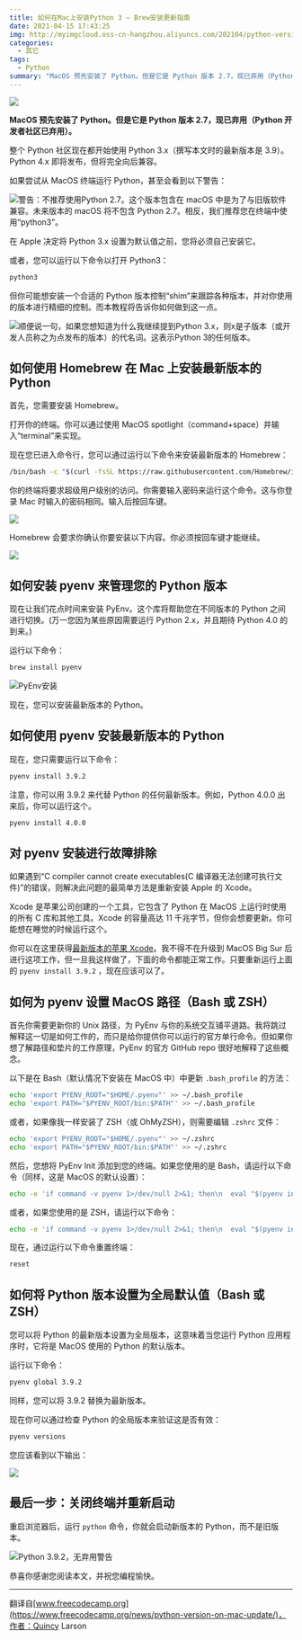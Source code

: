 ```yaml
---
title: 如何在Mac上安装Python 3 – Brew安装更新指南
date: 2021-04-15 17:43:25
img: http://myimgcloud.oss-cn-hangzhou.aliyuncs.com/202104/python-version-on-mac-update/banner.jpeg
categories:
  - 其它
tags:
  - Python
summary: "MacOS 预先安装了 Python。但是它是 Python 版本 2.7，现已弃用（Python 开发者社区已弃用）"
---
```


![](http://myimgcloud.oss-cn-hangzhou.aliyuncs.com/202104/python-version-on-mac-update/banner.jpeg)

**MacOS 预先安装了 Python。但是它是 Python 版本 2.7，现已弃用（Python 开发者社区已弃用）。**

整个 Python 社区现在都开始使用 Python 3.x（撰写本文时的最新版本是 3.9）。 Python 4.x 即将发布，但将完全向后兼容。

<!-- more -->

如果尝试从 MacOS 终端运行 Python，甚至会看到以下警告：

![警告：不推荐使用Python 2.7。这个版本包含在 macOS 中是为了与旧版软件兼容。未来版本的 macOS 将不包含 Python 2.7。相反，我们推荐您在终端中使用“python3”。](http://myimgcloud.oss-cn-hangzhou.aliyuncs.com/202104/python-version-on-mac-update/1.png)

在 Apple 决定将 Python 3.x 设置为默认值之前，您将必须自己安装它。

或者，您可以运行以下命令以打开 Python3：

```bash
python3
```

但你可能想安装一个合适的 Python 版本控制“shim”来跟踪各种版本，并对你使用的版本进行精细的控制。而本教程将告诉你如何做到这一点。

![顺便说一句，如果您想知道为什么我继续提到Python 3.x，则x是子版本（或开发人员称之为点发布的版本）的代名词。这表示Python 3的任何版本。](http://myimgcloud.oss-cn-hangzhou.aliyuncs.com/202104/python-version-on-mac-update/1.jpeg)

## 如何使用 Homebrew 在 Mac 上安装最新版本的 Python

首先，您需要安装 Homebrew。

打开你的终端。你可以通过使用 MacOS spotlight（command+space）并输入“terminal”来实现。

现在您已进入命令行，您可以通过运行以下命令来安装最新版本的 Homebrew：

```bash
/bin/bash -c "$(curl -fsSL https://raw.githubusercontent.com/Homebrew/install/HEAD/install.sh)"
```

你的终端将要求超级用户级别的访问。你需要输入密码来运行这个命令。这与你登录 Mac 时输入的密码相同。输入后按回车键。

![](http://myimgcloud.oss-cn-hangzhou.aliyuncs.com/202104/python-version-on-mac-update/2.png)

Homebrew 会要求你确认你要安装以下内容。你必须按回车键才能继续。

![](http://myimgcloud.oss-cn-hangzhou.aliyuncs.com/202104/python-version-on-mac-update/3.png)

## 如何安装 pyenv 来管理您的 Python 版本

现在让我们花点时间来安装 PyEnv。这个库将帮助您在不同版本的 Python 之间进行切换。(万一您因为某些原因需要运行 Python 2.x，并且期待 Python 4.0 的到来。)

运行以下命令：

```bash
brew install pyenv
```

![PyEnv安装](http://myimgcloud.oss-cn-hangzhou.aliyuncs.com/202104/python-version-on-mac-update/4.png)

现在，您可以安装最新版本的 Python。

## 如何使用 pyenv 安装最新版本的 Python

现在，您只需要运行以下命令：

```bash
pyenv install 3.9.2
```

注意，你可以用 3.9.2 来代替 Python 的任何最新版本。例如，Python 4.0.0 出来后，你可以运行这个。

```bash
pyenv install 4.0.0
```

## 对 pyenv 安装进行故障排除

如果遇到“C compiler cannot create executables(C 编译器无法创建可执行文件)”的错误，则解决此问题的最简单方法是重新安装 Apple 的 Xcode。

Xcode 是苹果公司创建的一个工具，它包含了 Python 在 MacOS 上运行时使用的所有 C 库和其他工具。Xcode 的容量高达 11 千兆字节，但你会想要更新。你可能想在睡觉的时候运行这个。

你可以在这里获得[最新版本的苹果 Xcode](https://developer.apple.com/download/)。我不得不在升级到 MacOS Big Sur 后进行这项工作，但一旦我这样做了，下面的命令都能正常工作。只要重新运行上面的 `pyenv install 3.9.2` ，现在应该可以了。

## 如何为 pyenv 设置 MacOS 路径（Bash 或 ZSH）

首先你需要更新你的 Unix 路径，为 PyEnv 与你的系统交互铺平道路。我将跳过解释这一切是如何工作的，而只是给你提供你可以运行的官方单行命令。但如果你想了解路径和垫片的工作原理，PyEnv 的官方 GitHub repo 很好地解释了这些概念。

以下是在 Bash（默认情况下安装在 MacOS 中）中更新 `.bash_profile` 的方法：

```bash
echo 'export PYENV_ROOT="$HOME/.pyenv"' >> ~/.bash_profile
echo 'export PATH="$PYENV_ROOT/bin:$PATH"' >> ~/.bash_profile
```

或者，如果像我一样安装了 ZSH（或 OhMyZSH），则需要编辑 `.zshrc` 文件：

```bash
echo 'export PYENV_ROOT="$HOME/.pyenv"' >> ~/.zshrc
echo 'export PATH="$PYENV_ROOT/bin:$PATH"' >> ~/.zshrc
```

然后，您想将 PyEnv Init 添加到您的终端。如果您使用的是 Bash，请运行以下命令（同样，这是 MacOS 的默认设置）：

```bash
echo -e 'if command -v pyenv 1>/dev/null 2>&1; then\n  eval "$(pyenv init -)"\nfi' >> ~/.bash_profile
```

或者，如果您使用的是 ZSH，请运行以下命令：

```bash
echo -e 'if command -v pyenv 1>/dev/null 2>&1; then\n  eval "$(pyenv init -)"\nfi' >> ~/.zshrc
```

现在，通过运行以下命令重置终端：

```bash
reset
```

## 如何将 Python 版本设置为全局默认值（Bash 或 ZSH）

您可以将 Python 的最新版本设置为全局版本，这意味着当您运行 Python 应用程序时，它将是 MacOS 使用的 Python 的默认版本。

运行以下命令：

```bash
pyenv global 3.9.2
```

同样，您可以将 3.9.2 替换为最新版本。

现在你可以通过检查 Python 的全局版本来验证这是否有效：

```bash
pyenv versions
```

您应该看到以下输出：

![](http://myimgcloud.oss-cn-hangzhou.aliyuncs.com/202104/python-version-on-mac-update/5.png)

## 最后一步：关闭终端并重新启动

重启浏览器后，运行 `python` 命令，你就会启动新版本的 Python，而不是旧版本。

![Python 3.9.2，无弃用警告](http://myimgcloud.oss-cn-hangzhou.aliyuncs.com/202104/python-version-on-mac-update/6.png)

恭喜你感谢您阅读本文，并祝您编程愉快。

---

翻译自[www.freecodecamp.org](https://www.freecodecamp.org/news/python-version-on-mac-update/)，作者：Quincy Larson
